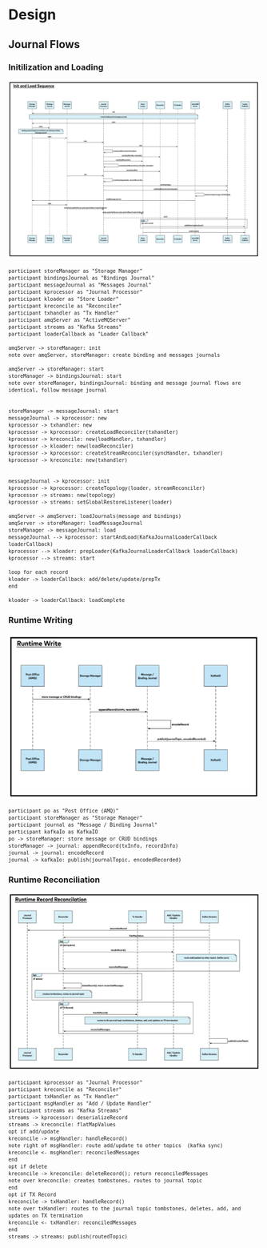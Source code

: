 # Design

## Journal Flows


### Initilization and Loading

![Init and Load Sequence Diagram](jms-bridge-server/docs/_static/init-load-sequence.png)

<sub>

    participant storeManager as "Storage Manager"
    participant bindingsJournal as "Bindings Journal"
    participant messageJournal as "Messages Journal"
    participant kprocessor as "Journal Processor"
    participant kloader as "Store Loader"
    participant kreconcile as "Reconciler"
    participant txhandler as "Tx Handler"
    participant amqServer as "ActiveMQServer"
    participant streams as "Kafka Streams"
    participant loaderCallback as "Loader Callback"

    amqServer -> storeManager: init
    note over amqServer, storeManager: create binding and messages journals

    amqServer -> storeManager: start
    storeManager -> bindingsJournal: start
    note over storeManager, bindingsJournal: binding and message journal flows are identical, follow message journal


    storeManager -> messageJournal: start
    messageJournal -> kprocessor: new
    kprocessor -> txhandler: new
    kprocessor -> kprocessor: createLoadReconciler(txhandler)
    kprocessor -> kreconcile: new(loadHandler, txhandler)
    kprocessor -> kloader: new(loadReconciler)
    kprocessor -> kprocessor: createStreamReconciler(syncHandler, txhandler)
    kprocessor -> kreconcile: new(txhandler)


    messageJournal -> kprocessor: init
    kprocessor -> kprocessor: createTopology(loader, streamReconciler)
    kprocessor -> streams: new(topology)
    kprocessor -> streams: setGlobalRestoreListener(loader)

    amqServer -> amqServer: loadJournals(message and bindings)
    amqServer -> storeManager: loadMessageJournal
    storeManager -> messageJournal: load
    messageJournal --> kprocessor: startAndLoad(KafkaJournalLoaderCallback loaderCallback)
    kprocessor --> kloader: prepLoader(KafkaJournalLoaderCallback loaderCallback)
    kprocessor --> streams: start

    loop for each record
    kloader -> loaderCallback: add/delete/update/prepTx 
    end

    kloader -> loaderCallback: loadComplete
    
</sub>

### Runtime Writing

![Runtime Writing Sequence Diagram](jms-bridge-server/docs/_static/runtime-write-sequence.png)

<sub>

    participant po as "Post Office (AMQ)"
    participant storeManager as "Storage Manager"
    participant journal as "Message / Binding Journal"
    participant kafkaIo as KafkaIO
    po -> storeManager: store message or CRUD bindings
    storeManager -> journal: appendRecord(txInfo, recordInfo)
    journal -> journal: encodeRecord
    journal -> kafkaIo: publish(journalTopic, encodedRecorded)
   
</sub>


### Runtime Reconciliation

![Runtime Reconciliation Sequence Diagram](jms-bridge-server/docs/_static/runtime-record-reconciliation-sequence.png)


<sub>

    participant kprocessor as "Journal Processor"
    participant kreconcile as "Reconciler"
    participant txHandler as "Tx Handler"
    participant msgHandler as "Add / Update Handler"
    participant streams as "Kafka Streams"
    streams -> kprocessor: deserializeRecord
    streams -> kreconcile: flatMapValues
    opt if add/update
    kreconcile -> msgHandler: handleRecord()
    note right of msgHandler: route add/update to other topics  (kafka sync)
    kreconcile <- msgHandler: reconciledMessages
    end
    opt if delete
    kreconcile -> kreconcile: deleteRecord(); return reconciledMessages 
    note over kreconcile: creates tombstones, routes to journal topic
    end
    opt if TX Record
    kreconcile -> txHandler: handleRecord()
    note over txHandler: routes to the journal topic tombstones, deletes, add, and updates on TX termination
    kreconcile <- txHandler: reconciledMessages
    end
    streams -> streams: publish(routedTopic)
    
</sub>
